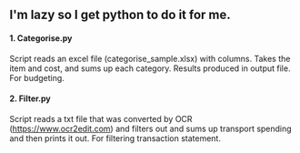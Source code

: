 ## I'm lazy so I get python to do it for me.

#### 1. Categorise.py
Script reads an excel file (categorise_sample.xlsx) with columns. Takes the item and cost, and sums up each category. Results produced in output file. For budgeting.

#### 2. Filter.py
Script reads a txt file that was converted by OCR (https://www.ocr2edit.com) and filters out and sums up transport spending and then prints it out. For filtering transaction statement.
